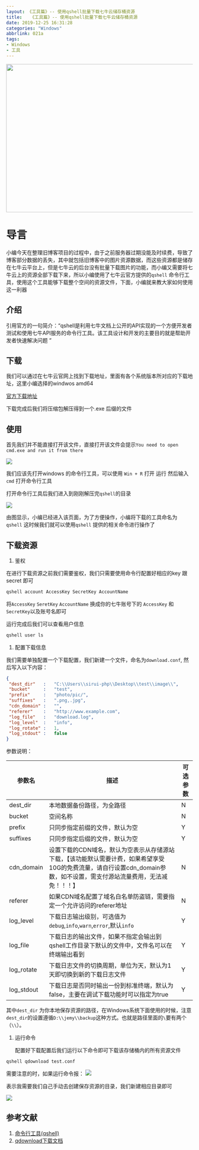 ```yaml
---
layout: 《工具篇》-- 使用qshell批量下载七牛云储存桶资源
title:   《工具篇》-- 使用qshell批量下载七牛云储存桶资源
date: 2019-12-25 16:31:28
categories: "Windows"
abbrlink: 021a
tags: 
- Windows
- 工具
---
```


<img src="https://shmily-album.oss-cn-shenzhen.aliyuncs.com/photo_album_4/b79518451f5913e791cd6ea019f552d2.png.png" style="width:900px;height:400px" />

# 导言
小编今天在整理旧博客项目的过程中，由于之前服务器过期没能及时续费，导致了博客部分数据的丢失，其中就包括旧博客中的图片资源数据，而这些资源都是储存在七牛云平台上，但是七牛云的后台没有批量下载图片的功能，而小编又需要将七牛云上的资源全部下载下来，所以小编使用了七牛云官方提供的`qshell` 命令行工具，使用这个工具能够下载整个空间的资源文件，下面，小编就来教大家如何使用这一利器

<!--less-->

## 介绍

引用官方的一句简介：“qshell是利用七牛文档上公开的API实现的一个方便开发者测试和使用七牛API服务的命令行工具。该工具设计和开发的主要目的就是帮助开发者快速解决问题 ”

## 下载

我们可以通过在七牛云官网上找到下载地址，里面有各个系统版本所对应的下载地址，这里小编选择的windwos amd64

[官方下载地址](https://developer.qiniu.com/kodo/tools/1302/qshell)

下载完成后我们将压缩包解压得到一个.exe 后缀的文件

## 使用

首先我们并不能直接打开该文件，直接打开该文件会提示`You need to open cmd.exe and run it from there`

[![](http://images.linyiyuan.top/%E5%BE%AE%E4%BF%A1%E6%88%AA%E5%9B%BE_20191225114314.png)](http://images.linyiyuan.top/%E5%BE%AE%E4%BF%A1%E6%88%AA%E5%9B%BE_20191225114314.png)

我们应该先打开windows 的命令行工具，可以使用 `Win + R` 打开 运行 然后输入 `cmd` 打开命令行工具

打开命令行工具后我们进入到刚刚解压完`qshell`的目录

[![](http://images.linyiyuan.top/%E5%BE%AE%E4%BF%A1%E6%88%AA%E5%9B%BE_20191225114606.png)](http://images.linyiyuan.top/%E5%BE%AE%E4%BF%A1%E6%88%AA%E5%9B%BE_20191225114606.png)

由图显示，小编已经进入该页面，为了方便操作，小编将下载的工具命名为`qshell`
这时候我们就可以使用`qshell` 提供的相关命令进行操作了

## [](http://www.linyiyuan.top/p/021a.html#%E4%B8%8B%E8%BD%BD%E8%B5%84%E6%BA%90 "下载资源")下载资源

1.  鉴权

在进行下载资源之前我们需要鉴权，我们只需要使用命令行配置好相应的key 跟 secret 即可

```cmd
qshell account AccessKey SecretKey AccountName
```


将`AccessKey` `SeretKey` `AccountName` 换成你的七牛账号下的 `AccessKey` 和 `SecretKey`以及账号名即可

运行完成后我们可以查看用户信息

```cmd
qshell user ls
```


1.  配置下载信息

我们需要单独配置一个下载配置，我们新建一个文件，命名为`download.conf`, 然后写入以下内容：

```json
{
 "dest_dir"   :   "C:\\Users\\sirui-php\\Desktop\\test\\image\\",
 "bucket"     :   "test",
 "prefix"     :   "photo/pic/",
 "suffixes"   :   ".png,.jpg",
 "cdn_domain" :   "",
 "referer"    :   "http://www.example.com",
 "log_file"   :   "download.log",
 "log_level"  :   "info",
 "log_rotate" :   1,
 "log_stdout" :   false
}
```

参数说明：

| 参数名 | 描述 | 可选参数 |
| --- | --- | --- |
| dest_dir | 本地数据备份路径，为全路径 | N |
| bucket | 空间名称 | N |
| prefix | 只同步指定前缀的文件，默认为空 | Y |
| suffixes | 只同步指定后缀的文件，默认为空 | Y |
| cdn_domain | 设置下载的CDN域名，默认为空表示从存储源站下载，【该功能默认需要计费，如果希望享受10G的免费流量，请自行设置cdn_domain参数，如不设置，需支付源站流量费用，无法减免！！！】 | N |
| referer | 如果CDN域名配置了域名白名单防盗链，需要指定一个允许访问的referer地址 | N |
| log_level | 下载日志输出级别，可选值为`debug`,`info`,`warn`,`error`,默认`info` | Y |
| log_file | 下载日志的输出文件，如果不指定会输出到qshell工作目录下默认的文件中，文件名可以在终端输出看到 | Y |
| log_rotate | 下载日志文件的切换周期，单位为天，默认为1天即切换到新的下载日志文件 | Y |
| log_stdout | 下载日志是否同时输出一份到标准终端，默认为false，主要在调试下载功能时可以指定为true | Y |

其中`dest_dir` 为你本地保存资源的路径，在Windows系统下面使用的时候，注意`dest_dir`的设置遵循`D:\\jemy\\backup`这种方式。也就是路径里面的`\`要有两个（`\\`）。

1.  运行命令

    配置好下载配置后我们运行以下命令即可下载该存储桶内的所有资源文件

```cmd
qshell qdownload test.conf
```


需要注意的时，如果运行命令报：
[![](http://images.linyiyuan.top/%E5%BE%AE%E4%BF%A1%E6%88%AA%E5%9B%BE_20191225134430.png)](http://images.linyiyuan.top/%E5%BE%AE%E4%BF%A1%E6%88%AA%E5%9B%BE_20191225134430.png)

表示我需要我们自己手动去创建保存资源的目录，我们新建相应目录即可

[![](http://images.linyiyuan.top/%E5%BE%AE%E4%BF%A1%E6%88%AA%E5%9B%BE_20191225134631.png)](http://images.linyiyuan.top/%E5%BE%AE%E4%BF%A1%E6%88%AA%E5%9B%BE_20191225134631.png)

## 参考文献

1.  [命令行工具(qshell)](https://developer.qiniu.com/kodo/tools/1302/qshell)
2.  [qdownload下载文档](https://github.com/qiniu/qshell/blob/master/docs/qdownload.md)
